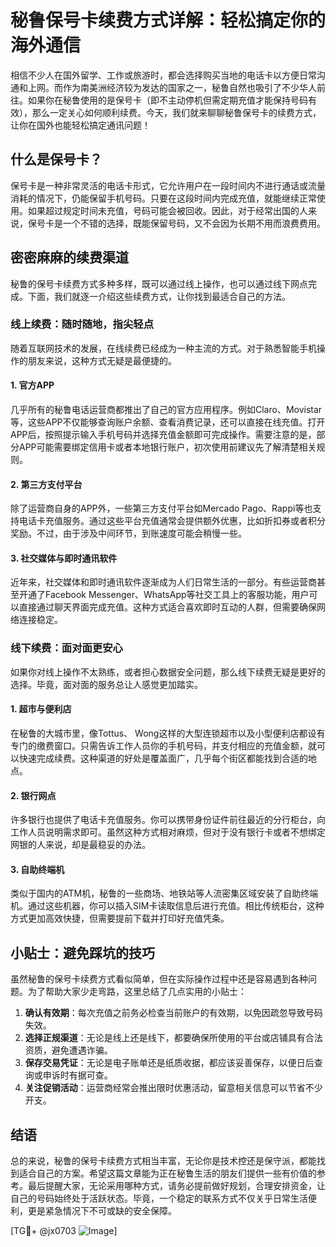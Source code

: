 # 秘鲁保号卡续费方式详解：轻松搞定你的海外通信

相信不少人在国外留学、工作或旅游时，都会选择购买当地的电话卡以方便日常沟通和上网。而作为南美洲经济较为发达的国家之一，秘鲁自然也吸引了不少华人前往。如果你在秘鲁使用的是保号卡（即不主动停机但需定期充值才能保持号码有效），那么一定关心如何顺利续费。今天，我们就来聊聊秘鲁保号卡的续费方式，让你在国外也能轻松搞定通讯问题！

## 什么是保号卡？

保号卡是一种非常灵活的电话卡形式，它允许用户在一段时间内不进行通话或流量消耗的情况下，仍能保留手机号码。只要在这段时间内完成充值，就能继续正常使用。如果超过规定时间未充值，号码可能会被回收。因此，对于经常出国的人来说，保号卡是一个不错的选择，既能保留号码，又不会因为长期不用而浪费费用。

## 密密麻麻的续费渠道

秘鲁的保号卡续费方式多种多样，既可以通过线上操作，也可以通过线下网点完成。下面，我们就逐一介绍这些续费方式，让你找到最适合自己的方法。

### 线上续费：随时随地，指尖轻点

随着互联网技术的发展，在线续费已经成为一种主流的方式。对于熟悉智能手机操作的朋友来说，这种方式无疑是最便捷的。

#### 1. 官方APP

几乎所有的秘鲁电话运营商都推出了自己的官方应用程序。例如Claro、Movistar等，这些APP不仅能够查询账户余额、查看消费记录，还可以直接在线充值。打开APP后，按照提示输入手机号码并选择充值金额即可完成操作。需要注意的是，部分APP可能需要绑定信用卡或者本地银行账户，初次使用前建议先了解清楚相关规则。

#### 2. 第三方支付平台

除了运营商自身的APP外，一些第三方支付平台如Mercado Pago、Rappi等也支持电话卡充值服务。通过这些平台充值通常会提供额外优惠，比如折扣券或者积分奖励。不过，由于涉及中间环节，到账速度可能会稍慢一些。

#### 3. 社交媒体与即时通讯软件

近年来，社交媒体和即时通讯软件逐渐成为人们日常生活的一部分。有些运营商甚至开通了Facebook Messenger、WhatsApp等社交工具上的客服功能，用户可以直接通过聊天界面完成充值。这种方式适合喜欢即时互动的人群，但需要确保网络连接稳定。

### 线下续费：面对面更安心

如果你对线上操作不太熟练，或者担心数据安全问题，那么线下续费无疑是更好的选择。毕竟，面对面的服务总让人感觉更加踏实。

#### 1. 超市与便利店

在秘鲁的大城市里，像Tottus、 Wong这样的大型连锁超市以及小型便利店都设有专门的缴费窗口。只需告诉工作人员你的手机号码，并支付相应的充值金额，就可以快速完成续费。这种渠道的好处是覆盖面广，几乎每个街区都能找到合适的地点。

#### 2. 银行网点

许多银行也提供了电话卡充值服务。你可以携带身份证件前往最近的分行柜台，向工作人员说明需求即可。虽然这种方式相对麻烦，但对于没有银行卡或者不想绑定网银的人来说，却是最稳妥的办法。

#### 3. 自助终端机

类似于国内的ATM机，秘鲁的一些商场、地铁站等人流密集区域安装了自助终端机。通过这些机器，你可以插入SIM卡读取信息后进行充值。相比传统柜台，这种方式更加高效快捷，但需要提前下载并打印好充值凭条。

## 小贴士：避免踩坑的技巧

虽然秘鲁的保号卡续费方式看似简单，但在实际操作过程中还是容易遇到各种问题。为了帮助大家少走弯路，这里总结了几点实用的小贴士：

1. **确认有效期**：每次充值之前务必检查当前账户的有效期，以免因疏忽导致号码失效。
2. **选择正规渠道**：无论是线上还是线下，都要确保所使用的平台或店铺具有合法资质，避免遭遇诈骗。
3. **保存交易凭证**：无论是电子账单还是纸质收据，都应该妥善保存，以便日后查询或申诉时有据可查。
4. **关注促销活动**：运营商经常会推出限时优惠活动，留意相关信息可以节省不少开支。

## 结语

总的来说，秘鲁的保号卡续费方式相当丰富，无论你是技术控还是保守派，都能找到适合自己的方案。希望这篇文章能为正在秘鲁生活的朋友们提供一些有价值的参考。最后提醒大家，无论采用哪种方式，请务必提前做好规划，合理安排资金，让自己的号码始终处于活跃状态。毕竟，一个稳定的联系方式不仅关乎日常生活便利，更是紧急情况下不可或缺的安全保障。

[TG💪+ @jx0703 ![Image](https://github.com/user-attachments/assets/dbca1d08-cadb-493c-b0ec-ad6f7a83f270)]